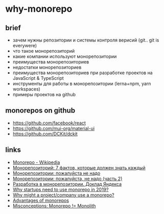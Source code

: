 # why-monorepo

## brief

- зачем нужны репозитории и системы контроля верисий (git.. git is everywere)
- что такое монорепозиторий
- какие компании используют монорепозитории
- преимущества монорепозиториев
- недостатки монорепозиториев
- преимущества монорепозиториев при разработке проектов на JavaScript & TypeScript
- инструменты для работы в монорепозитории (lerna+npm, yarn workspaces)
- примеры проектов на github

## monorepos on github

- https://github.com/facebook/react
- https://github.com/mui-org/material-ui
- https://github.com/DCKit/dckit

## links

- [Monorepo - Wikipedia](https://en.wikipedia.org/wiki/Monorepo)
- [Монорепозиторий: 7 фактов, которые должен знать каждый](https://proglib.io/p/monorepo)
- [Монорепозитории: пожалуйста не надо](https://habr.com/ru/post/435306/)
- [Монорепозитории: пожалуйста, не надо (часть 2)](https://habr.com/ru/post/436264/)
- [Разработка в монорепозитории. Доклад Яндекса](https://pcnews.ru/blogs/razrabotka_v_monorepozitorii_doklad_andeksa-929096.html)
- [Why startups need to use monorepo in 2019?](https://medium.com/@hoangbkit/why-monorepo-in-2018-89221acd4bfb)
- [Why might a project/company use a monorepo?](https://dev.to/ben/why-might-a-projectcompany-use-a-monorepo-5b97)
- [Advantages of monorepos](https://danluu.com/monorepo/)
- [Misconceptions: Monorepo != Monolith](https://blog.nrwl.io/misconceptions-about-monorepos-monorepo-monolith-df1250d4b03c)
